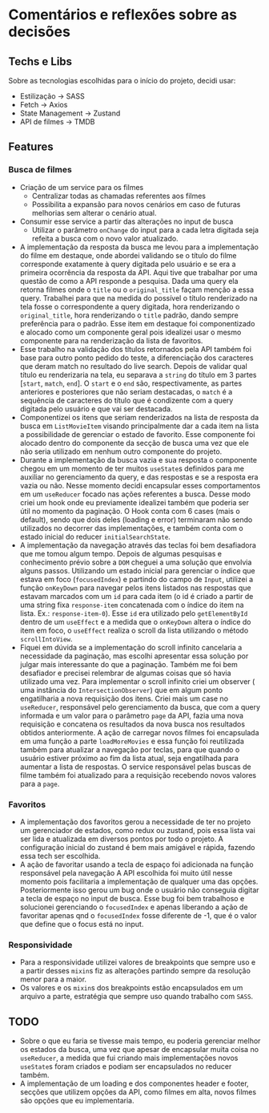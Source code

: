 # Comentários e reflexões sobre as decisões
## Techs e Libs
Sobre as tecnologias escolhidas para o início do projeto, decidi usar:
- Estilização -> SASS
- Fetch -> Axios
- State Management -> Zustand
- API de filmes -> TMDB 

## Features
### Busca de filmes 
- Criação de um service para os filmes
  - Centralizar todas as chamadas referentes aos filmes
  - Possibilita a expansão para novos cenários em caso de futuras melhorias sem alterar o cenário atual.
- Consumir esse service a partir das alterações no input de busca
  - Utilizar o parâmetro `onChange` do input para a cada letra digitada seja refeita a busca com o novo valor atualizado.
- A implementação da resposta da busca me levou para a implementação do filme em destaque, onde abordei validando se o título do filme corresponde exatamente à query digitada pelo usuário e se era a primeira ocorrência da resposta da API. Aqui tive que trabalhar por uma questão de como a API responde a pesquisa. Dada uma query ela retorna filmes onde o `title` ou o `original_title` façam menção a essa query. Trabalhei para que na medida do possível o título renderizado na tela fosse o correspondente a query digitada, hora renderizando o `original_title`, hora renderizando o `title` padrão, dando sempre preferência para o padrão. Esse item em destaque foi componentizado e alocado como um componente geral pois idealizei usar o mesmo componente para na renderização da lista de favoritos.
- Esse trabalho na validação dos títulos retornados pela API também foi base para outro ponto pedido do teste, a diferenciação dos caracteres que deram match no resultado do live search. Depois de validar qual título eu renderizaria na tela, eu separava a `string` do título em 3 partes [`start`, `match`, `end`]. O `start` e o `end` são, respectivamente, as partes anteriores e posteriores que não seriam destacadas, o `match` é a sequência de caracteres do título que é condizente com a query digitada pelo usuário e que vai ser destacada.
- Componentizei os itens que seriam renderizados na lista de resposta da busca em `ListMovieItem` visando principalmente dar a cada item na lista a possibilidade de gerenciar o estado de favorito. Esse componente foi alocado dentro do componente da secção de busca uma vez que ele não seria utilizado em nenhum outro componente do projeto.
- Durante a implementação da busca vazia e sua resposta o componente chegou em um momento de ter muitos `useState`s definidos para me auxiliar no gerenciamento da query, e das respostas e se a resposta era vazia ou não. Nesse momento decidi encapsular esses comportamentos em um `useReducer` focado nas ações referentes a busca. Desse modo criei um hook onde eu previamente idealizei também que poderia ser útil no momento da paginação. O Hook conta com 6 cases (mais o default), sendo que dois deles (loading e error) terminaram não sendo utilizados no decorrer das implementações, e também conta com o estado inicial do reducer `initialSearchState`.
- A implementação da navegação através das teclas foi bem desafiadora que me tomou algum tempo. Depois de algumas pesquisas e conhecimento prévio sobre a `DOM` cheguei a uma solução que envolvia alguns passos. Utilizando um estado inicial para gerenciar o índice que estava em foco (`focusedIndex`) e partindo do campo de `Input`, utilizei a função `onKeyDown` para navegar pelos itens listados nas respostas que estavam marcados com um `id` para cada item (o id é criado a partir de uma string fixa `response-item` concatenada com o índice do item na lista. Ex.: `response-item-0`). Esse `id` era utilizado pelo `getElementById` dentro de um `useEffect` e a medida que o `onKeyDown` altera o índice do item em foco, o `useEffect` realiza o scroll da lista utilizando o método `scrollIntoView`.
- Fiquei em dúvida se a implementação do scroll infinito cancelaria a necessidade da paginação, mas escolhi apresentar essa solução por julgar mais interessante do que a paginação. Também me foi bem desafiador e precisei relembrar de algumas coisas que só havia utilizado uma vez. Para implementar o scroll infinito criei um observer ( uma instância do `IntersectionObserver`) que em algum ponto engatilharia a nova requisição dos itens. Criei mais um case no `useReducer`, responsável pelo gerenciamento da busca, que com a query informada e um valor para o parâmetro `page` da API, fazia uma nova requisição e concatena os resultados da nova busca nos resultados obtidos anteriormente. A ação de carregar novos filmes foi encapsulada em uma função a parte `loadMoreMovies` e essa função foi reutilizada também para atualizar a navegação por teclas, para que quando o usuário estiver próximo ao fim da lista atual, seja engatilhada para aumentar a lista de respostas. O service responsável pelas buscas de filme também foi atualizado para a requisição recebendo novos valores para a `page`. 

### Favoritos
- A implementação dos favoritos gerou a necessidade de ter no projeto um gerenciador de estados, como redux ou zustand, pois essa lista vai ser lida e atualizada em diversos pontos por todo o projeto. A configuração inicial do zustand é bem mais amigável e rápida, fazendo essa tech ser escolhida.
- A ação de favoritar usando a tecla de espaço foi adicionada na função responsável pela navegação A API escolhida foi muito útil nesse momento pois facilitaria a implementação de qualquer uma das opções. Posteriormente isso gerou um bug onde o usuário não conseguia digitar a tecla de espaço no input de busca. Esse bug foi bem trabalhoso e solucionei gerenciando o `focusedIndex` e apenas liberando a ação de favoritar apenas qnd o `focusedIndex` fosse diferente de -1, que é o valor que define que o focus está no input.

### Responsividade
- Para a responsividade utilizei valores de breakpoints que sempre uso e a partir desses `mixin`s fiz as alterações partindo sempre da resolução menor para a maior.
- Os valores e os `mixin`s dos breakpoints estão encapsulados em um arquivo a parte, estratégia que sempre uso quando trabalho com `SASS`.

## TODO
- Sobre o que eu faria se tivesse mais tempo, eu poderia gerenciar melhor os estados da busca, uma vez que apesar de encapsular muita coisa no `useReducer`, a medida que fui criando mais implementações novos `useState`s foram criados e podiam ser encapsulados no reducer também.
- A implementação de um loading e dos componentes header e footer, secções que utilizem opções da API, como filmes em alta, novos filmes são opções que eu implementaria.